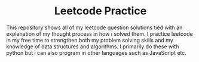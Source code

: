 <h1 align="center">Leetcode Practice</h1>

<p>This repository shows all of my leetcode question solutions tied with an explanation of my thought process in how i solved them. I practice leetcode in my free time to strengthen both my problem solving skills and my knowledge of data structures and algorithms. I primarily do these with python but i can also program in other languages such as JavaScript etc.</p>
